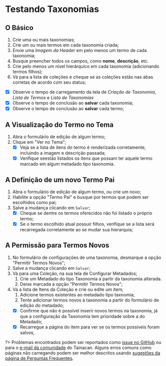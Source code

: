 # Testando Taxonomias

## O Básico

1. Crie uma ou mais taxonomias;
2. Crie um ou mais termos em cada taxonomia criada;
  1. Envie uma *Imagem da Header* em pelo menos um termo de cada taxonomia;
  2. Busque preencher todos os campos, como **nome**, **descrição**, etc.
  3. Crie pelo menos um nível hierárquico em cada taxonomia (adicionando termos filhos);
3. Vá para a lista de coleções e cheque se as coleções estão nas abas corretas de acordo com seu status;
  - [x] Observe o tempo de carregamento da tela de *Criação de Taxonomia*, *Lista de Termos* e *Lista de Taxonomias*
  - [x] Observe o tempo de conclusão ao **salvar** cada taxonomia;
  - [x] Observe o tempo de conclusão ao **salvar** cada termo;

## A Visualização do Termo no Tema

1. Abra o formulário de edição de algum termo;
2. Clique em "Ver no Tema";
   - [x] Veja se a lista de itens do termo é renderizada corretamente, incluindo a imagem e descrição passada;
   - [x] Verifique seestão listados os itens que possam ter aquele termo marcado em algum metadado tipo taxonomia.

## A Definição de um novo Termo Pai

1. Abra o formulário de edição de algum termo, ou crie um novo;
2. Habilite a opção "Termo Pai" e busque por termos que podem ser escolhidos como pai;
3. Salve a mudança clicando em `Salvar`;
   - [x] Cheque se dentre os termos oferecidos não foi listado o próprio termo;
   - [x] Se o termo escolhido atual possuir filhos, verifique se a lista será recarregada corretamente ao se mudar sua hierarquia; 

## A Permissão para Termos Novos

1. No formulário de configurações de uma taxonomia, desmarque a opção "Permitir Termos Novos";
2. Salve a mudança clicando em `Salvar`;
3. Vá para uma Coleção, na sua tela de Configurar Metadados;
   1. Crie um Metadado do tipo Taxonomia a partir da taxonomia alterada.
   2. Deixe marcada a opção "Permitir Termos Novos";
4. Vá a lista de Itens da Coleção e crie ou edite um item;
   1. Adicione termos existentes ao metadado tipo taxnomia;
   2. Tente adicionar termos novos à taxonomia a partir do formulário de edição do metadado; 
    - [x] Confirme que não é possível inserir novos termos na taxonomia, já que a configuração da Taxonomia tem prioridade sobre a do Metadado;
    - [x] Recarregue a página do item para ver se os termos possíveis foram salvos,

?> Problemas encontrados podem ser reportados como [issue no GitHub](https://github.com/tainacan/tainacan/issues ':ignore') ou para o [e-mail da comunidade](mailto:tainacan@lists.riseup.net ':ignore') do Tainacan. Alguns erros comuns como páginas não carregando podem ser melhor descritos usando [sugestões da página de Perguntas Frequentes](/pt-br/faq#acho-que-encontrei-um-erro-como-devo-proceder).